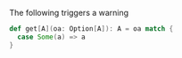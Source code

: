 The following triggers a warning

```scala repl
def get[A](oa: Option[A]): A = oa match {
  case Some(a) => a
}
```
